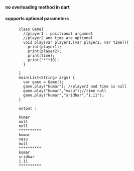 #### no overloading method in dart
#### supports optional parameters



          class Game{
            //player1 : positional argumnet
            //player2 and time are optional
            void play(var player1,[var player2, var time]){
              print(player1);
              print(player2);
              print(time);
              print("*"*10);
            }

          }
          main(List<String> args) {
            var game = Game();
            game.play("kumar"); //player2 and time is null
            game.play("kumar","vasu");//time null
            game.play("kumar","sridhar","1.11");
          }
          
          output : 
          
          kumar
          null
          null
          **********
          kumar
          vasu
          null
          **********
          kumar
          sridhar
          1.11
          **********
